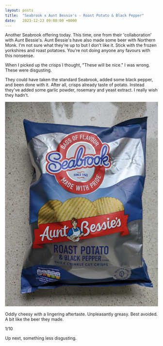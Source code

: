 ```yaml
---
layout: posts
title:  "Seabrook x Aunt Bessie's - Roast Potato & Black Pepper"
date:   2023-12-23 09:00:00 +0000
---
```

Another Seabrook offering today. This time, one from their 'collaboration' with Aunt Bessie's. <!--excerpt--> Aunt Bessie's have also made some beer with Northern Monk. I'm not sure what they're up to but I don't like it. Stick with the frozen yorkshires and roast potatoes. You're not doing anyone any favours with this nonsense.


When I picked up the crisps I thought, "These will be nice." I was wrong. These were disgusting. 

They could have taken the standard Seabrook, added some black pepper, and been done with it. After all, crisps already taste of potato. Instead they've added some garlic powder, rosemary and yeast extract. I really wish they hadn't.

<img style="max-height:50vh" src="/assets/images/sabrpbp.jpg" alt="Seabrooks x Aunt Bessie's Roast Potato & Black Pepper Packet"/>

Oddly cheesy with a lingering aftertaste. Unpleasantly greasy. Best avoided. A bit like the beer they made.

1/10

Up next, something less disgusting.
